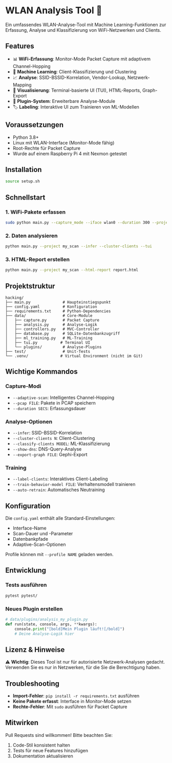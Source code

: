 # WLAN Analysis Tool 📡

Ein umfassendes WLAN-Analyse-Tool mit Machine Learning-Funktionen zur Erfassung, Analyse und Klassifizierung von WiFi-Netzwerken und Clients.

## Features

- 📊 **WiFi-Erfassung**: Monitor-Mode Packet Capture mit adaptivem Channel-Hopping
- 🤖 **Machine Learning**: Client-Klassifizierung und Clustering
- 📈 **Analyse**: SSID-BSSID-Korrelation, Vendor-Lookup, Netzwerk-Mapping
- 🎨 **Visualisierung**: Terminal-basierte UI (TUI), HTML-Reports, Graph-Export
- 🔌 **Plugin-System**: Erweiterbare Analyse-Module
- 🏷️ **Labeling**: Interaktive UI zum Trainieren von ML-Modellen

## Voraussetzungen

- Python 3.8+
- Linux mit WLAN-Interface (Monitor-Mode fähig)
- Root-Rechte für Packet Capture
- Wurde auf einem Raspberry Pi 4 mit    Nexmon getestet

## Installation

```bash
source setup.sh
```
## Schnellstart

### 1. WiFi-Pakete erfassen
```bash
sudo python main.py --capture_mode --iface wlan0 --duration 300 --project my_scan
```

### 2. Daten analysieren
```bash
python main.py --project my_scan --infer --cluster-clients --tui
```

### 3. HTML-Report erstellen
```bash
python main.py --project my_scan --html-report report.html
```

## Projektstruktur

```
hacking/
├── main.py              # Haupteinstiegspunkt
├── config.yaml          # Konfiguration
├── requirements.txt     # Python-Dependencies
├── data/                # Core-Module
│   ├── capture.py       # Packet Capture
│   ├── analysis.py      # Analyse-Logik
│   ├── controllers.py   # MVC-Controller
│   ├── database.py      # SQLite-Datenbankzugriff
│   ├── ml_training.py   # ML-Training
│   ├── tui.py          # Terminal UI
│   └── plugins/         # Analyse-Plugins
├── test/                # Unit-Tests
└── .venv/              # Virtual Environment (nicht im Git)
```

## Wichtige Kommandos

### Capture-Modi
- `--adaptive-scan`: Intelligentes Channel-Hopping
- `--pcap FILE`: Pakete in PCAP speichern
- `--duration SECS`: Erfassungsdauer

### Analyse-Optionen
- `--infer`: SSID-BSSID-Korrelation
- `--cluster-clients N`: Client-Clustering
- `--classify-clients MODEL`: ML-Klassifizierung
- `--show-dns`: DNS-Query-Analyse
- `--export-graph FILE`: Gephi-Export

### Training
- `--label-clients`: Interaktives Client-Labeling
- `--train-behavior-model FILE`: Verhaltensmodell trainieren
- `--auto-retrain`: Automatisches Neutraining

## Konfiguration

Die `config.yaml` enthält alle Standard-Einstellungen:
- Interface-Name
- Scan-Dauer und -Parameter
- Datenbankpfade
- Adaptive-Scan-Optionen

Profile können mit `--profile NAME` geladen werden.

## Entwicklung

### Tests ausführen
```bash
pytest pytest/
```

### Neues Plugin erstellen
```python
# data/plugins/analysis_my_plugin.py
def run(state, console, args, **kwargs):
    console.print("[bold]Mein Plugin läuft![/bold]")
    # Deine Analyse-Logik hier
```

## Lizenz & Hinweise

⚠️ **Wichtig**: Dieses Tool ist nur für autorisierte Netzwerk-Analysen gedacht. 
Verwenden Sie es nur in Netzwerken, für die Sie die Berechtigung haben.

## Troubleshooting

- **Import-Fehler**: `pip install -r requirements.txt` ausführen
- **Keine Pakete erfasst**: Interface in Monitor-Mode setzen
- **Rechte-Fehler**: Mit `sudo` ausführen für Packet Capture

## Mitwirken

Pull Requests sind willkommen! Bitte beachten Sie:
1. Code-Stil konsistent halten
2. Tests für neue Features hinzufügen
3. Dokumentation aktualisieren
